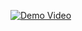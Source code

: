 [![Demo Video](https://img.youtube.com/vi/05N1trXYmDM/0.jpg)](https://www.youtube.com/watch?v=05N1trXYmDM)
